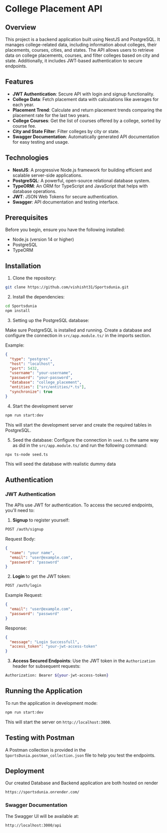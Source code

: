 # College Placement API

## Overview

This project is a backend application built using NestJS and PostgreSQL. It manages college-related data, including information about colleges, their placements, courses, cities, and states. The API allows users to retrieve data on college placements, courses, and filter colleges based on city and state. Additionally, it includes JWT-based authentication to secure endpoints.

## Features

- **JWT Authentication**: Secure API with login and signup functionality.
- **College Data**: Fetch placement data with calculations like averages for each year.
- **Placement Trend**: Calculate and return placement trends comparing the placement rate for the last two years.
- **College Courses**: Get the list of courses offered by a college, sorted by course fee.
- **City and State Filter**: Filter colleges by city or state.
- **Swagger Documentation**: Automatically generated API documentation for easy testing and usage.

## Technologies

- **NestJS**: A progressive Node.js framework for building efficient and scalable server-side applications.
- **PostgreSQL**: A powerful, open-source relational database system.
- **TypeORM**: An ORM for TypeScript and JavaScript that helps with database operations.
- **JWT**: JSON Web Tokens for secure authentication.
- **Swagger**: API documentation and testing interface.

## Prerequisites

Before you begin, ensure you have the following installed:

- Node.js (version 14 or higher)
- PostgreSQL
- TypeORM

## Installation

1. Clone the repository:

```bash
git clone https://github.com/vishisht31/Sportsdunia.git
```

2. Install the dependencies:

```bash
cd Sportsdunia
npm install
```

3. Setting up the PostgreSQL database:

Make sure PostgreSQL is installed and running. Create a database and configure the connection in `src/app.module.ts/` in the imports section.

Example:
```json
{
  "type": "postgres",
  "host": "localhost",
  "port": 5432,
  "username": "your-username",
  "password": "your-password",
  "database": "college_placement",
  "entities": ["src/entities/*.ts"],
  "synchronize": true
}
```

4. Start the development server
```bash
npm run start:dev
```
This will start the development server and create the required tables in PostgreSQL.

5. Seed the database:
Configure the connection in `seed.ts` the same way as did in the `src/app.module.ts/` and run the following command:
```bash
npx ts-node seed.ts
```

This will seed the database with realistic dummy data


## Authentication

### JWT Authentication

The APIs use JWT for authentication. To access the secured endpoints, you'll need to:

1. **Signup** to register yourself:
```bash
POST /auth/signup
```

Request Body:
```json
{
  "name": "your name",
  "email": "user@example.com",
  "password": "password"
}
```

2. **Login** to get the JWT token:

```bash
POST /auth/login
```

Example Request:
```json
{
  "email": "user@example.com",
  "password": "password"
}
```

Response:
```json
{
  "message": "Login Successfull",
  "access_token": "your-jwt-access-token"
}
```

3. **Access Secured Endpoints**: Use the JWT token in the `Authorization` header for subsequent requests:

```bash
Authorization: Bearer ${your-jwt-access-token}
```

## Running the Application

To run the application in development mode:

```bash
npm run start:dev
```

This will start the server on `http://localhost:3000`.

## Testing with Postman

A Postman collection is provided in the `SportsDunia.postman_collection.json` file to help you test the endpoints.

## Deployment

Our created Database and Backend application are both hosted on render

```bash
https://sportsdunia.onrender.com/
```

### Swagger Documentation

The Swagger UI will be available at:

```
http://localhost:3000/api
```
